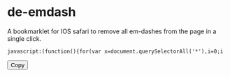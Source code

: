 # de-emdash
A bookmarklet for IOS safari to remove all em-dashes from the page in a single click.

<pre><code style="white-space:nowrap">javascript:(function(){for(var x=document.querySelectorAll('*'),i=0;i<x.length;i++){var n=x[i].childNodes;for(var j=0;j<n.length;j++){var d=n[j];if(d.nodeType===3)d.nodeValue=d.nodeValue.split('—').join('');}}})();</code></pre>
<button onclick="navigator.clipboard.writeText(`javascript:(function(){for(var x=document.querySelectorAll('*'),i=0;i<x.length;i++){var n=x[i].childNodes;for(var j=0;j<n.length;j++){var d=n[j];if(d.nodeType===3)d.nodeValue=d.nodeValue.split('—').join('');}}();)`)">Copy</button>

